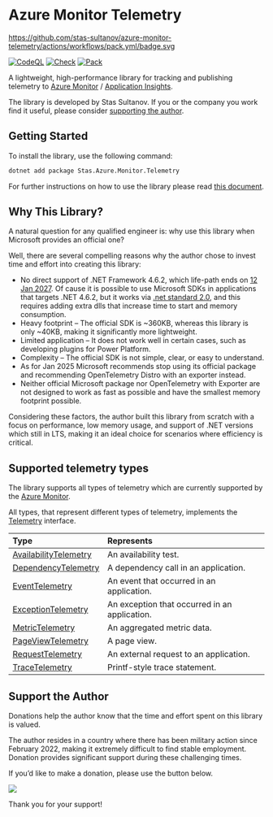# Azure Monitor Telemetry 
https://github.com/stas-sultanov/azure-monitor-telemetry/actions/workflows/pack.yml/badge.svg

[![CodeQL](https://github.com/stas-sultanov/azure-monitor-telemetry-draft/actions/workflows/github-code-scanning/codeql/badge.svg)](https://github.com/stas-sultanov/azure-monitor-telemetry-draft/actions/workflows/github-code-scanning/codeql)
[![Check](https://github.com/stas-sultanov/azure-monitor-telemetry-draft/actions/workflows/check.yml/badge.svg)](https://github.com/stas-sultanov/azure-monitor-telemetry-draft/actions/workflows/check.yml)
[![Pack](https://github.com/stas-sultanov/azure-monitor-telemetry-draft/actions/workflows/pack.yml/badge.svg)](https://github.com/stas-sultanov/azure-monitor-telemetry-draft/actions/workflows/pack.yml)

A lightweight, high-performance library for tracking and publishing telemetry to [Azure Monitor](https://docs.microsoft.com/azure/azure-monitor/overview) / [Application Insights](https://docs.microsoft.com/azure/azure-monitor/app/app-insights-overview).

The library is developed by Stas Sultanov.
If you or the company you work find it useful, please consider [supporting the author](#support-the-author).

## Getting Started

To install the library, use the following command:

```sh
dotnet add package Stas.Azure.Monitor.Telemetry
```

For further instructions on how to use the library please read [this document](/src/readme.md).

## Why This Library?

A natural question for any qualified engineer is: why use this library when Microsoft provides an official one?

Well, there are several compelling reasons why the author chose to invest time and effort into creating this library:

- No direct support of .NET Framework 4.6.2, which life-path ends on [12 Jan 2027](https://learn.microsoft.com/lifecycle/products/microsoft-net-framework).
Of cause it is possible to use Microsoft SDKs in applications that targets .NET 4.6.2,
but it works via [.net standard 2.0](https://learn.microsoft.com/en-us/dotnet/standard/net-standard?tabs=net-standard-2-0),
and this requires adding extra dlls that increase time to start and memory consumption.
- Heavy footprint – The official SDK is ~360KB, whereas this library is only ~40KB, making it significantly more lightweight.
- Limited application – It does not work well in certain cases, such as developing plugins for Power Platform.
- Complexity – The official SDK is not simple, clear, or easy to understand.
- As for Jan 2025 Microsoft recommends stop using its official package and recommending OpenTelemetry Distro with an exporter instead.
- Neither official Microsoft package nor OpenTelemetry with Exporter are not designed to work as fast as possible and have the smallest memory footprint possible.

Considering these factors, the author built this library from scratch with a focus on performance, low memory usage, and support of .NET versions which still in LTS, making it an ideal choice for scenarios where efficiency is critical.

## Supported telemetry types

The library supports all types of telemetry which are currently supported by the [Azure Monitor](https://docs.microsoft.com/azure/azure-monitor/overview).

All types, that represent different types of telemetry, implements the [Telemetry](/src/Code/Telemetry.cs) interface.

| Type                                                              | Represents
| :---------------------------------------------------------------- | :-
| [AvailabilityTelemetry](/src/Code/Types/AvailabilityTelemetry.cs) | An availability test.
| [DependencyTelemetry](/src/Code/Types/DependencyTelemetry.cs)     | A dependency call in an application.
| [EventTelemetry](/src/Code/Types/EventTelemetry.cs)               | An event that occurred in an application.
| [ExceptionTelemetry](/src/Code/Types/ExceptionTelemetry.cs)       | An exception that occurred in an application.
| [MetricTelemetry](/src/Code/Types/MetricTelemetry.cs)             | An aggregated metric data.
| [PageViewTelemetry](/src/Code/Types/PageViewTelemetry.cs)         | A page view.
| [RequestTelemetry](/src/Code/Types/RequestTelemetry.cs)           | An external request to an application.
| [TraceTelemetry](/src/Code/Types/RequestTelemetry.cs)             | Printf-style trace statement.

## Support the Author

Donations help the author know that the time and effort spent on this library is valued.

The author resides in a country where there has been military action since February 2022, making it extremely difficult to find stable employment. Donation provides significant support during these challenging times.

If you’d like to make a donation, please use the button below.

[![](https://www.paypalobjects.com/en_US/i/btn/btn_donate_SM.gif)](https://www.paypal.com/cgi-bin/webscr?cmd=_s-xclick&hosted_button_id=K2DPD6J3DJ2FN)

Thank you for your support!